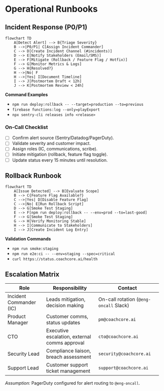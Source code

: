 # Operational Runbooks

## Incident Response (P0/P1)

```mermaid
flowchart TD
    A[Detect Alert] --> B{Triage Severity}
    B -->|P0/P1| C[Assign Incident Commander]
    C --> D[Create Incident Channel (#incidents)]
    D --> E[Notify Stakeholders (Email/SMS)]
    E --> F[Mitigate (Rollback / Feature Flag / Hotfix)]
    F --> G[Monitor Metrics & Logs]
    G --> H{Resolved?}
    H -->|No| F
    H -->|Yes| I[Document Timeline]
    I --> J[Postmortem Draft < 12h]
    J --> K[Postmortem Review < 24h]
```

**Command Examples**
- `npm run deploy:rollback -- --target=production --to=previous`
- `firebase functions:log --only=playExport`
- `npx sentry-cli releases info <release>`

### On-Call Checklist
- [ ] Confirm alert source (Sentry/Datadog/PagerDuty).
- [ ] Validate severity and customer impact.
- [ ] Assign roles (IC, communications, scribe).
- [ ] Initiate mitigation (rollback, feature flag toggle).
- [ ] Update status every 15 minutes until resolution.

## Rollback Runbook

```mermaid
flowchart TD
    A[Issue Detected] --> B[Evaluate Scope]
    B --> C{Feature Flag Available?}
    C -->|Yes| D[Disable Feature Flag]
    C -->|No| E[Run Rollback Script]
    D --> G[Smoke Test Staging]
    E --> F[npm run deploy:rollback -- --env=prod --to=last-good]
    F --> G[Smoke Test Staging]
    G --> H[Verify Monitoring Stable]
    H --> I[Communicate to Stakeholders]
    I --> J[Create Incident Log Entry]
```

**Validation Commands**
- `npm run smoke:staging`
- `npm run e2e:ci -- --env=staging --spec=critical`
- `curl https://status.coachcore.ai/health`

## Escalation Matrix
| Role | Responsibility | Contact |
| --- | --- | --- |
| Incident Commander (IC) | Leads mitigation, decision making | On-call rotation (`@eng-oncall` Slack) |
| Product Manager | Customer comms, status updates | `pm@coachcore.ai` |
| CTO | Executive escalation, external comms approval | `cto@coachcore.ai` |
| Security Lead | Compliance liaison, breach assessment | `security@coachcore.ai` |
| Support Lead | Customer support ticket management | `support@coachcore.ai` |

_Assumption:_ PagerDuty configured for alert routing to `@eng-oncall`.
